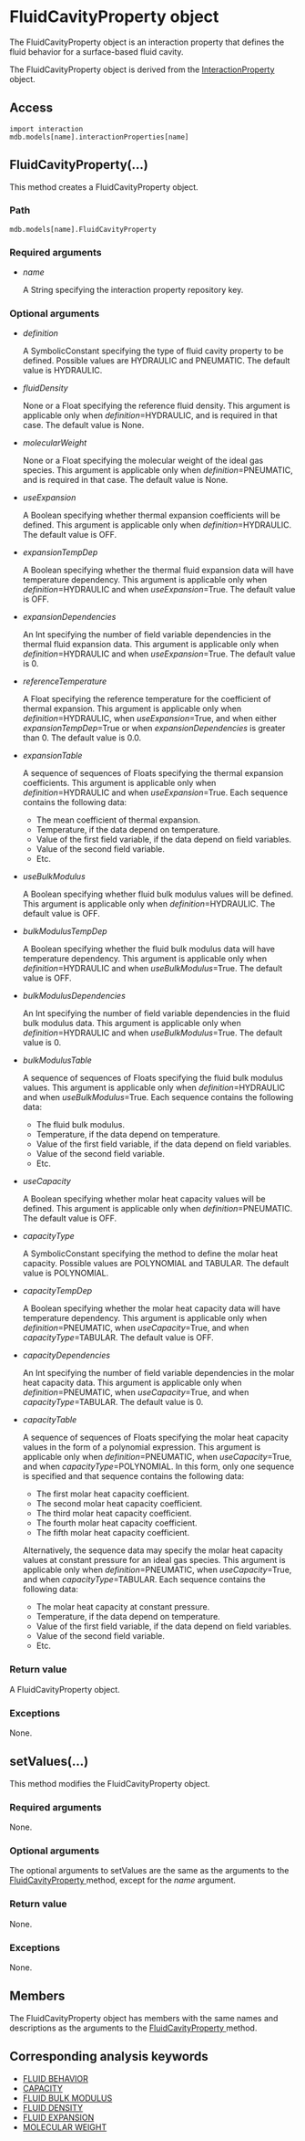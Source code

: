 # FluidCavityProperty object

The FluidCavityProperty object is an interaction property that defines the fluid behavior for a surface-based fluid cavity.

The FluidCavityProperty object is derived from the [InteractionProperty](https://help.3ds.com/2022/english/DSSIMULIA_Established/SIMACAEKERRefMap/simaker-c-interactionpropertypyc.htm?ContextScope=all) object.

## Access

```
import interaction
mdb.models[name].interactionProperties[name]
```

## FluidCavityProperty(...)



This method creates a FluidCavityProperty object.



### Path

```
mdb.models[name].FluidCavityProperty
```

### Required arguments

- *name*

  A String specifying the interaction property repository key.

### Optional arguments

- *definition*

  A SymbolicConstant specifying the type of fluid cavity property to be defined. Possible values are HYDRAULIC and PNEUMATIC. The default value is HYDRAULIC.

- *fluidDensity*

  None or a Float specifying the reference fluid density. This argument is applicable only when *definition*=HYDRAULIC, and is required in that case. The default value is None.

- *molecularWeight*

  None or a Float specifying the molecular weight of the ideal gas species. This argument is applicable only when *definition*=PNEUMATIC, and is required in that case. The default value is None.

- *useExpansion*

  A Boolean specifying whether thermal expansion coefficients will be defined. This argument is applicable only when *definition*=HYDRAULIC. The default value is OFF.

- *expansionTempDep*

  A Boolean specifying whether the thermal fluid expansion data will have temperature dependency. This argument is applicable only when *definition*=HYDRAULIC and when *useExpansion*=True. The default value is OFF.

- *expansionDependencies*

  An Int specifying the number of field variable dependencies in the thermal fluid expansion data. This argument is applicable only when *definition*=HYDRAULIC and when *useExpansion*=True. The default value is 0.

- *referenceTemperature*

  A Float specifying the reference temperature for the coefficient of thermal expansion. This argument is applicable only when *definition*=HYDRAULIC, when *useExpansion*=True, and when either *expansionTempDep*=True or when *expansionDependencies* is greater than 0. The default value is 0.0.

- *expansionTable*

  A sequence of sequences of Floats specifying the thermal expansion coefficients. This argument is applicable only when *definition*=HYDRAULIC and when *useExpansion*=True. Each sequence contains the following data:

  - The mean coefficient of thermal expansion.
  - Temperature, if the data depend on temperature.
  - Value of the first field variable, if the data depend on field variables.
  - Value of the second field variable.
  - Etc.

- *useBulkModulus*

  A Boolean specifying whether fluid bulk modulus values will be defined. This argument is applicable only when *definition*=HYDRAULIC. The default value is OFF.

- *bulkModulusTempDep*

  A Boolean specifying whether the fluid bulk modulus data will have temperature dependency. This argument is applicable only when *definition*=HYDRAULIC and when *useBulkModulus*=True. The default value is OFF.

- *bulkModulusDependencies*

  An Int specifying the number of field variable dependencies in the fluid bulk modulus data. This argument is applicable only when *definition*=HYDRAULIC and when *useBulkModulus*=True. The default value is 0.

- *bulkModulusTable*

  A sequence of sequences of Floats specifying the fluid bulk modulus values. This argument is applicable only when *definition*=HYDRAULIC and when *useBulkModulus*=True. Each sequence contains the following data:

  - The fluid bulk modulus.
  - Temperature, if the data depend on temperature.
  - Value of the first field variable, if the data depend on field variables.
  - Value of the second field variable.
  - Etc.

- *useCapacity*

  A Boolean specifying whether molar heat capacity values will be defined. This argument is applicable only when *definition*=PNEUMATIC. The default value is OFF.

- *capacityType*

  A SymbolicConstant specifying the method to define the molar heat capacity. Possible values are POLYNOMIAL and TABULAR. The default value is POLYNOMIAL.

- *capacityTempDep*

  A Boolean specifying whether the molar heat capacity data will have temperature dependency. This argument is applicable only when *definition*=PNEUMATIC, when *useCapacity*=True, and when *capacityType*=TABULAR. The default value is OFF.

- *capacityDependencies*

  An Int specifying the number of field variable dependencies in the molar heat capacity data. This argument is applicable only when *definition*=PNEUMATIC, when *useCapacity*=True, and when *capacityType*=TABULAR. The default value is 0.

- *capacityTable*

  A sequence of sequences of Floats specifying the molar heat capacity values in the form of a polynomial expression. This argument is applicable only when *definition*=PNEUMATIC, when *useCapacity*=True, and when *capacityType*=POLYNOMIAL. In this form, only one sequence is specified and that sequence contains the following data:

  - The first molar heat capacity coefficient.
  - The second molar heat capacity coefficient.
  - The third molar heat capacity coefficient.
  - The fourth molar heat capacity coefficient.
  - The fifth molar heat capacity coefficient.

  Alternatively, the sequence data may specify the molar heat capacity values at constant pressure for an ideal gas species. This argument is applicable only when *definition*=PNEUMATIC, when *useCapacity*=True, and when *capacityType*=TABULAR. Each sequence contains the following data:

  - The molar heat capacity at constant pressure.
  - Temperature, if the data depend on temperature.
  - Value of the first field variable, if the data depend on field variables.
  - Value of the second field variable.
  - Etc.

### Return value

A FluidCavityProperty object.

### Exceptions

None.



## setValues(...)



This method modifies the FluidCavityProperty object.



### Required arguments

None.

### Optional arguments

The optional arguments to setValues are the same as the arguments to the [FluidCavityProperty ](https://help.3ds.com/2022/english/DSSIMULIA_Established/SIMACAEKERRefMap/simaker-c-fluidcavitypropertypyc.htm?ContextScope=all#simaker-fluidcavitypropertyfluidcavitypropertypyc)method, except for the *name* argument.

### Return value

None.

### Exceptions

None.



## Members

The FluidCavityProperty object has members with the same names and descriptions as the arguments to the [FluidCavityProperty ](https://help.3ds.com/2022/english/DSSIMULIA_Established/SIMACAEKERRefMap/simaker-c-fluidcavitypropertypyc.htm?ContextScope=all#simaker-fluidcavitypropertyfluidcavitypropertypyc)method.



## Corresponding analysis keywords

- [FLUID BEHAVIOR](https://help.3ds.com/2022/english/DSSIMULIA_Established/SIMACAEKEYRefMap/simakey-r-fluidbehavior.htm?ContextScope=all#simakey-r-fluidbehavior)
- [CAPACITY](https://help.3ds.com/2022/english/DSSIMULIA_Established/SIMACAEKEYRefMap/simakey-r-capacity.htm?ContextScope=all#simakey-r-capacity)
- [FLUID BULK MODULUS](https://help.3ds.com/2022/english/DSSIMULIA_Established/SIMACAEKEYRefMap/simakey-r-fluidbulkmodulus.htm?ContextScope=all#simakey-r-fluidbulkmodulus)
- [FLUID DENSITY](https://help.3ds.com/2022/english/DSSIMULIA_Established/SIMACAEKEYRefMap/simakey-r-fluiddensity.htm?ContextScope=all#simakey-r-fluiddensity)
- [FLUID EXPANSION](https://help.3ds.com/2022/english/DSSIMULIA_Established/SIMACAEKEYRefMap/simakey-r-fluidexpansion.htm?ContextScope=all#simakey-r-fluidexpansion)
- [MOLECULAR WEIGHT](https://help.3ds.com/2022/english/DSSIMULIA_Established/SIMACAEKEYRefMap/simakey-r-molecularweight.htm?ContextScope=all#simakey-r-molecularweight)